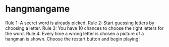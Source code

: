 # hangmangame
Rule 1: A secret word is already picked.
Rule 2: Start guessing letters by choosing a letter.
Rule 3: You have 10 chances to choose the right letters for the word.
Rule 4: Every time a wrong letter is chosen a picture of a hangman is shown.
Choose the restart button and begin playing!
